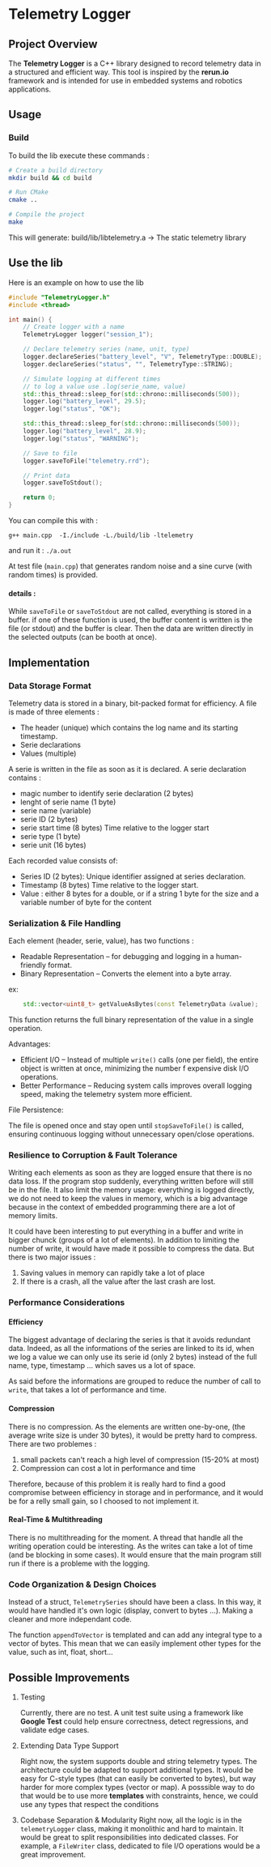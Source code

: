 # Telemetry Logger


## Project Overview

The **Telemetry Logger** is a C++ library designed to record telemetry data in a structured and efficient way. This tool is inspired by the **rerun.io** framework and is intended for use in embedded systems and robotics applications.

## Usage

### Build

To build the lib execute these commands :
```bash
# Create a build directory
mkdir build && cd build

# Run CMake
cmake ..

# Compile the project
make
```

This will generate:
    build/lib/libtelemetry.a → The static telemetry library

## Use the lib

Here is an example on how to use the lib

```cpp
#include "TelemetryLogger.h"
#include <thread>

int main() {
    // Create logger with a name
    TelemetryLogger logger("session_1");

    // Declare telemetry series (name, unit, type)
    logger.declareSeries("battery_level", "V", TelemetryType::DOUBLE);
    logger.declareSeries("status", "", TelemetryType::STRING);

    // Simulate logging at different times
    // to log a value use .log(serie_name, value)
    std::this_thread::sleep_for(std::chrono::milliseconds(500));
    logger.log("battery_level", 29.5);
    logger.log("status", "OK");

    std::this_thread::sleep_for(std::chrono::milliseconds(500));
    logger.log("battery_level", 28.9);
    logger.log("status", "WARNING");

    // Save to file
    logger.saveToFile("telemetry.rrd");

    // Print data
    logger.saveToStdout();

    return 0;
}
```

You can compile this with :

``g++ main.cpp  -I./include -L./build/lib -ltelemetry``

and run it : ```./a.out```

At test file (``main.cpp``) that generates random noise and a sine curve (with random times) is provided.

#### details :
While ``saveToFile`` or ``saveToStdout`` are not called, everything is stored in a buffer. if one of these function is used, the buffer content is written is the file (or stdout) and the buffer is clear. Then the data are written directly in the selected outputs (can be booth at once).


## Implementation
### Data Storage Format

Telemetry data is stored in a binary, bit-packed format for efficiency.
A file is made of three elements :
- The header (unique) which contains the log name and its starting timestamp.
- Serie declarations
- Values (multiple)

A serie is written in the file as soon as it is declared. A serie declaration contains :
- magic number to identify serie declaration (2 bytes)
- lenght of serie name (1 byte)
- serie name (variable)
- serie ID (2 bytes)
- serie start time (8 bytes) Time relative to the logger start
- serie type (1 byte)
- serie unit (16 bytes)

Each recorded value consists of:
- Series ID (2 bytes):  Unique identifier assigned at series declaration.
- Timestamp (8 bytes) Time relative to the logger start.
- Value : either 8 bytes for a double, or if a string 1 byte for the size and a variable number of byte for the content


### Serialization & File Handling

Each element (header, serie, value), has two functions :
- Readable Representation – for debugging and logging in a human-friendly format.
- Binary Representation – Converts the element into a byte array.

ex:
```cpp
    std::vector<uint8_t> getValueAsBytes(const TelemetryData &value);
```

This function returns the full binary representation of the value in a single operation.

Advantages:
- Efficient I/O – Instead of multiple ``write()`` calls (one per field), the entire object is written at once, minimizing the number f expensive disk I/O operations.
- Better Performance – Reducing system calls improves overall logging speed, making the telemetry system more efficient.


File Persistence:

The file is opened once and stay open until ``stopSaveToFile()`` is called, ensuring continuous logging without unnecessary open/close operations.


### Resilience to Corruption & Fault Tolerance

Writing each elements as soon as they are logged ensure that there is no data loss.
If the program stop suddenly, everything written before will still be in the file. It also limit the memory usage: everything is logged directly, we do not need to keep the values in memory, which is a big advantage because in the context of embedded programming there are a lot of memory limits.

It could have been interesting to put everything in a buffer and write in bigger chunck (groups of a lot of elements). In addition to limiting the number of write, it would have made it possible to compress the data. But there is two major issues :
1. Saving values in memory can rapidly take a lot of place
2. If there is a crash, all the value after the last crash are lost.


### Performance Considerations

#### Efficiency

The biggest advantage of declaring the series is that it avoids redundant data.
Indeed, as all the informations of the series are linked to its id, when we log a value we can only use its serie id (only 2 bytes) instead of the full name, type, timestamp ... which saves us a lot of space.

As said before the informations are grouped to reduce the number of call to ``write``, that takes a lot of performance and time.

#### Compression

There is no compression. As the elements are written one-by-one, (the average write size is under 30 bytes), it would be pretty hard to compress. There are two problemes :
1. small packets can't reach a high level of compression (15-20% at most)
2. Compression can cost a lot in performance and time

Therefore, because of this problem it is really hard to find a good compromise between efficiency in storage and in performance, and it would be for a relly small gain, so I choosed to not implement it.

#### Real-Time & Multithreading

There is no multithreading for the moment.
A thread that handle all the writing operation could be interesting. As the writes can take a lot of time (and be blocking in some cases). It would ensure that the main program still run if there is a probleme with the logging.

### Code Organization & Design Choices

Instead of a struct, ``TelemetrySeries`` should have been a class.
In this way, it would have handled it's own logic (display, convert to bytes ...). Making a cleaner and more independant code.

The function ``appendToVector`` is templated and can add any integral type to a vector of bytes. This mean that we can easily implement other types for the value, such as int, float, short...

## Possible Improvements

1. Testing

    Currently, there are no test.
    A unit test suite using a framework like **Google Test** could help ensure correctness, detect regressions, and validate edge cases.


2. Extending Data Type Support

    Right now, the system supports double and string telemetry types.
    The architecture could be adapted to support additional types. It would be easy for C-style types (that can easily be converted to bytes), but way harder for more complex types (vector or map). A posssible way to do that would be to use more **templates** with constraints, hence, we could use any types that respect the conditions


3. Codebase Separation & Modularity
    Right now, all the logic is in the ``telemetryLogger`` class, making it monolithic and hard to maintain. It would be great to split responsibilities into dedicated classes. For example, a ``FileWriter`` class, dedicated to file I/O operations would be a great improvement.
